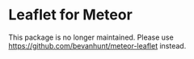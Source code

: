 # Leaflet for Meteor

This package is no longer maintained. Please use https://github.com/bevanhunt/meteor-leaflet instead.
